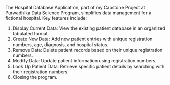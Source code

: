 The Hospital Database Application, part of my Capstone Project at Purwadhika Data Science Program, simplifies data management for a fictional hospital. Key features include:

1. Display Current Data: View the existing patient database in an organized tabulated format.
2. Create New Data: Add new patient entries with unique registration numbers, age, diagnosis, and hospital status.
3. Remove Data: Delete patient records based on their unique registration numbers.
4. Modify Data: Update patient information using registration numbers.
5. Look Up Patient Data: Retrieve specific patient details by searching with their registration numbers.
6. Closing the program.
